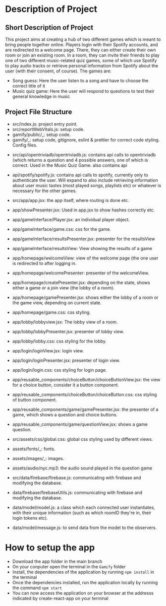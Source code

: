 # Description of Project

## Short Description of Project

This project aims at creating a hub of two different games which is meant to bring people together online. Players login with their Spotify accounts, and are redirected to a welcome page. There, they can either create their own room or join an existing room. In a room, they can invite their friends to play one of two different music-related quiz games, some of which use Spotify to play audio tracks or retrieve personal information from Spotify about the user (with their consent, of course).
The games are: 
- Song guess: Here the user listen to a song and have to choose the correct title of it
- Music quiz game: Here the user will respond to questions to test their  general knowledge in music


## Project File Structure

- src/index.js: project entry point.
- src/reportWebVitals.js: setup code.
- gamify/public/\_: setup code.
- gamify/\_: setup code, gitignore, eslint & prettier for correct code styling. Config files.

* src/api/opentriviadb/opentriviadb.js: contains api calls to opentriviadb (which returns a question and 4 possible answers, one of which is correct. Used in the Music Quiz Game. also contains api
* api/spotify/spotify.js: contains api calls to spotify, currently only to authenticate the user. Will expand to also include retrieving information about user music tastes (most played songs, playlists etc) or whatever is necessary for the other games.

* src/app/app.jsx: the app itself, where routing is done etc.
* app/showPresenter.jsx: Used in app.jsx to show hashes correctly etc.

* app/gameInterface/Player.jsx: an individual player object.
* app/gameInterface/game.css: css for the game.
* app/gameInterface/resultsPresenter.jsx: presenter for the resultsView
* app/gameInterface/resultsView: View showing the results of a game

* app/homepage/welcomeView: view of the welcome page (the one user is redirected to after logging in.
* app/homepage/welcomePresenter: presenter of the welcomeView.
* app/homepage/createPresenter.jsx: depending on the state, shows either a game or a join view (the lobby of a room).
* app/homepage/gamePresenter.jsx: shows either the lobby of a room or the game view, depending on current state.
* app/homepage/game.css: css styling.

* app/lobby/lobbyview.jsx: The lobby view of a room.
* app/lobby/lobbyPresenter.jsx: presenter of lobby view.
* app/lobby/lobby.css: css styling for the lobby.

* app/login/loginView.jsx: login view.
* app/login/loginPresenter.jsx: presenter of login view.
* app/login/login.css: css styling for login page.

* app/reusable_components/choiceButton/choiceButtonView.jsx: the view for a choice button, consider it a button component.
* app/reusable_components/choiceButton/choiceButton.css: css styling of button component.
* app/reusable_components/game/gamePresenter.jsx: the presenter of a game, which shows a question and choice buttons.
* app/reusable_components/game/questionView.jsx: shows a game question.

* src/assets/css/global.css: global css styling used by different views.
* assets/fonts/\_: fonts.
* assets/images/\_: images.
* assets/audio/nyc.mp3: the audio sound played in the question game 

* src/data/firebase/firebase.js: communicating with firebase and modifying the database.
* data/firebase/firebaseUtils.js: communicating with firebase and modifying the database.
* data/model/model.js: a class which each connected user instantiates, with their unique information (such as which roomID they're in, their login tokens etc).
* data/model/message.js: to send data from the model to the observers.


# How to setup the app
- Download the app folder in the main branch
- On your conputer open the terminal in the ```Gamify``` folder
- Install, the dependencies of the application by running ```npm install``` in the terminal
- Once the dependencies installed, run the application locally by running the command ```npm start```
- You can now access the application on your browser at the addresss indicated by create-react-app on your terminal

